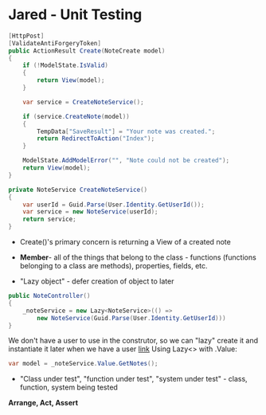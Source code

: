 # Jared - Unit Testing

```c#
[HttpPost]
[ValidateAntiForgeryToken]
public ActionResult Create(NoteCreate model)
{
    if (!ModelState.IsValid)
    {
        return View(model);
    }

    var service = CreateNoteService();

    if (service.CreateNote(model))
    {
        TempData["SaveResult"] = "Your note was created.";
        return RedirectToAction("Index");
    }

    ModelState.AddModelError("", "Note could not be created");
    return View(model);
}

private NoteService CreateNoteService()
{
    var userId = Guid.Parse(User.Identity.GetUserId());
    var service = new NoteService(userId);
    return service;
}
```

- Create()'s primary concern is returning a View of a created note

- **Member**- all of the things that belong to the class - functions (functions belonging to a class are methods), properties, fields, etc.

- "Lazy object" - defer creation of object to later

```c#
public NoteController()
{
    _noteService = new Lazy<NoteService>(() =>
        new NoteService(Guid.Parse(User.Identity.GetUserId)))
}
```

We don't have a user to use in the construtor, so we can "lazy" create it and instantiate it later when we have a user
[link](https://docs.microsoft.com/en-us/dotnet/framework/performance/lazy-initialization)
Using Lazy<> with .Value:
```c#
var model = _noteService.Value.GetNotes();
```

- "Class under test", "function under test", "system under test" - class, function, system being tested

**Arrange, Act, Assert**

